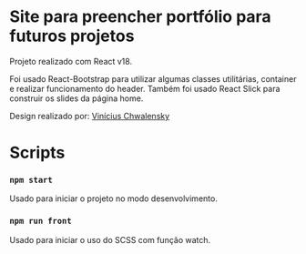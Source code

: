 # Site para preencher portfólio para futuros projetos

Projeto realizado com React v18.

Foi usado React-Bootstrap para utilizar algumas classes utilitárias, container e realizar funcionamento do header.
Também foi usado React Slick para construir os slides da página home.

Design realizado por: [Vinícius Chwalensky](https://github.com/viniciuschwalensky)

# Scripts

### `npm start`

Usado para iniciar o projeto no modo desenvolvimento.

### `npm run front`

Usado para iniciar o uso do SCSS com função watch.
